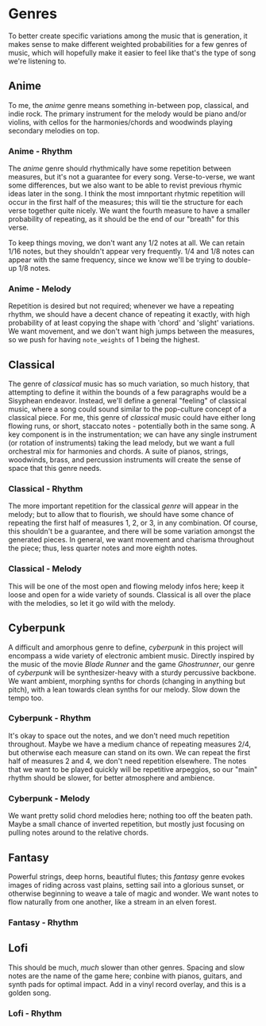 # Genres
To better create specific variations among the music that is generation, it makes sense to make different weighted probabilities for a few genres of music, which will hopefully make it easier to feel like that's the type of song we're listening to.

## Anime
To me, the *anime* genre means something in-between pop, classical, and indie rock. The primary instrument for the melody would be piano and/or violins, with cellos for the harmonies/chords and woodwinds playing secondary melodies on top.

### Anime - Rhythm
The *anime* genre should rhythmically have some repetition between measures, but it's not a guarantee for every song. Verse-to-verse, we want some differences, but we also want to be able to revist previous rhymic ideas later in the song. I think the most imnportant rhytmic repetition will occur in the first half of the measures; this will tie the structure for each verse together quite nicely. We want the fourth measure to have a smaller probability of repeating, as it should be the end of our "breath" for this verse.

To keep things moving, we don't want any 1/2 notes at all. We can retain 1/16 notes, but they shouldn't appear very frequently. 1/4 and 1/8 notes can appear with the same frequency, since we know we'll be trying to double-up 1/8 notes.

### Anime - Melody
Repetition is desired but not required; whenever we have a repeating rhythm, we should have a decent chance of repeating it exactly, with high probability of at least copying the shape with 'chord' and 'slight' variations. We want movement, and we don't want high jumps between the measures, so we push for having `note_weights` of 1 being the highest.


## Classical
The genre of *classical* music has so much variation, so much history, that
 attempting to define it within the bounds of a few paragraphs would be a 
Sisyphean endeavor. Instead, we'll define a general "feeling" of classical 
music, where a song could sound similar to the pop-culture concept of a 
classical piece. For me, this genre of *classical* music could have either long flowing runs, or short, staccato notes - potentially both in the same song. A key component is in the instrumentation; we can have any single instrument (or rotation of instruments) taking the lead melody, but we want a full orchestral mix for harmonies and chords. A suite of pianos, strings, woodwinds, brass, and percussion  instruments will create the sense of space that this genre needs.

### Classical - Rhythm
The more important repetition for the classical *genre* will appear in the melody; but to allow that to flourish, we should have some chance of repeating the first half of measures 1, 2, or 3, in any combination. Of course, this shouldn't be a guarantee, and there will be some variation amongst the generated pieces. In general, we want movement and charisma throughout the piece; thus, less quarter notes and more eighth notes.

### Classical - Melody
This will be one of the most open and flowing melody infos here; keep it loose and open for a wide variety of sounds. Classical is all over the place with the melodies, so let it go wild with the melody.


## Cyberpunk
A difficult and amorphous genre to define, *cyberpunk* in this project will encompass a wide variety of electronic ambient music. Directly inspired by the music of the movie *Blade Runner* and the game *Ghostrunner*, our genre of *cyberpunk* will be synthesizer-heavy with a sturdy percussive backbone. We want ambient, morphing synths for chords (changing in anything but pitch), with a lean towards clean synths for our melody. Slow down the tempo too.

### Cyberpunk - Rhythm 
It's okay to space out the notes, and we don't need much repetition throughout. Maybe we have a medium chance of repeating measures 2/4, but otherwise each measure can stand on its own. We can repeat the first half of measures 2 and 4, we don't need repetition elsewhere. The notes that we want to be played quickly will be repetitive arpeggios, so our "main" rhythm should be slower, for better atmosphere and ambience.

### Cyberpunk - Melody
We want pretty solid chord melodies here; nothing too off the beaten path. Maybe a small chance of inverted repetition, but mostly just focusing on pulling notes around to the relative chords. 


## Fantasy
Powerful strings, deep horns, beautiful flutes; this *fantasy* genre evokes images of riding across vast plains, setting sail into a glorious sunset, or otherwise beginning to weave a tale of magic and wonder. We want notes to flow naturally from one another, like a stream in an elven forest. 

### Fantasy - Rhythm



## Lofi
This should be much, *much* slower than other genres. Spacing and slow notes are the name of the game here; conbine with pianos, guitars, and synth pads for optimal impact. Add in a vinyl record overlay, and this is a golden song. 

### Lofi - Rhythm